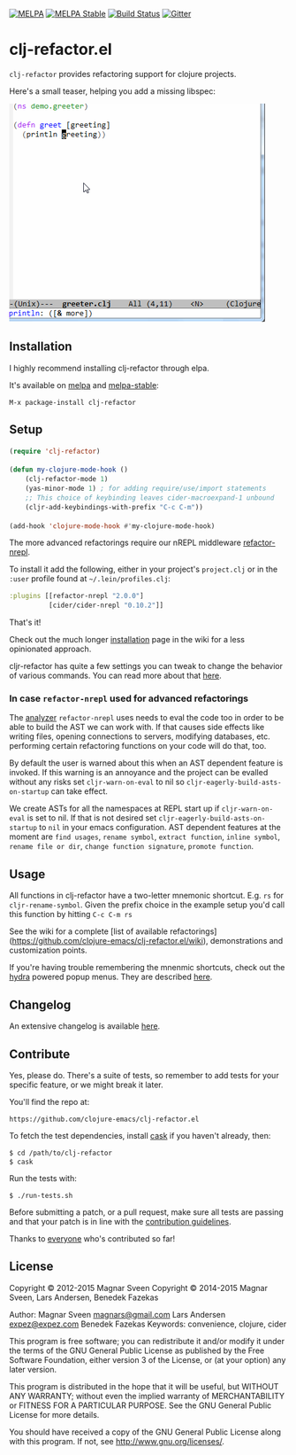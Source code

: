 [![MELPA](http://melpa.org/packages/clj-refactor-badge.svg)](http://melpa.org/#/clj-refactor)
[![MELPA Stable](http://stable.melpa.org/packages/clj-refactor-badge.svg)](http://stable.melpa.org/#/clj-refactor)
[![Build Status](https://secure.travis-ci.org/clojure-emacs/clj-refactor.el.png?branch=master)](http://travis-ci.org/clojure-emacs/clj-refactor.el)
[![Gitter](https://badges.gitter.im/Join%20Chat.svg)](https://gitter.im/clojure-emacs/refactor-nrepl?utm_source=badge&utm_medium=badge&utm_campaign=pr-badge)

# clj-refactor.el

`clj-refactor` provides refactoring support for clojure projects.

Here's a small teaser, helping you add a missing libspec:

![](examples/add-missing-libspec.gif)

## Installation

I highly recommend installing clj-refactor through elpa.

It's available on [melpa](http://melpa.org/) and [melpa-stable](http://stable.melpa.org/):

    M-x package-install clj-refactor

## Setup

```el
(require 'clj-refactor)

(defun my-clojure-mode-hook ()
    (clj-refactor-mode 1)
    (yas-minor-mode 1) ; for adding require/use/import statements
    ;; This choice of keybinding leaves cider-macroexpand-1 unbound
    (cljr-add-keybindings-with-prefix "C-c C-m"))

(add-hook 'clojure-mode-hook #'my-clojure-mode-hook)
```

The more advanced refactorings require our nREPL middleware [refactor-nrepl](https://github.com/clojure-emacs/refactor-nrepl).

To install it add the following, either in your project's `project.clj` or in the `:user`
profile found at `~/.lein/profiles.clj`:

```clojure
:plugins [[refactor-nrepl "2.0.0"]
          [cider/cider-nrepl "0.10.2"]]
```

That's it!

Check out the much longer [installation](https://github.com/clojure-emacs/clj-refactor.el/wiki/installation) page in the wiki for a less opinionated approach.

cljr-refactor has quite a few settings you can tweak to change the
behavior of various commands.  You can read more about that
[here](https://github.com/clojure-emacs/clj-refactor.el/wiki#customization).

### In case `refactor-nrepl` used for advanced refactorings

The [analyzer](https://github.com/clojure/tools.analyzer) `refactor-nrepl` uses needs to eval the code too in order to be able to build the AST we can work with. If that causes side effects like writing files, opening connections to servers, modifying databases, etc. performing certain refactoring functions on your code will do that, too.

By default the user is warned about this when an AST dependent feature is invoked. If this warning is an annoyance and the project can be evalled without any risks set `cljr-warn-on-eval` to nil so `cljr-eagerly-build-asts-on-startup` can take effect.

We create ASTs for all the namespaces at REPL start up if `cljr-warn-on-eval` is set to nil. If that is not desired set `cljr-eagerly-build-asts-on-startup` to `nil` in your emacs configuration. AST dependent features at the moment are `find usages`, `rename symbol`, `extract function`, `inline symbol`, `rename file or dir`, `change function signature`, `promote function`.

## Usage

All functions in clj-refactor have a two-letter mnemonic shortcut. E.g. `rs` for `cljr-rename-symbol`.  Given the prefix choice in the example setup you'd call this function by hitting `C-c C-m rs`

See the wiki for a complete [list of available refactorings] (https://github.com/clojure-emacs/clj-refactor.el/wiki), demonstrations and customization points.

If you're having trouble remembering the mnenmic shortcuts, check out
the [hydra](https://github.com/abo-abo/hydra) powered popup menus.
They are described
[here](https://github.com/clojure-emacs/clj-refactor.el/wiki/hydra-parent).

## Changelog

An extensive changelog is available [here](CHANGELOG.md).

## Contribute

Yes, please do. There's a suite of tests, so remember to add tests for
your specific feature, or we might break it later.

You'll find the repo at:

    https://github.com/clojure-emacs/clj-refactor.el

To fetch the test dependencies, install
[cask](https://github.com/cask/cask) if you haven't already,
then:

    $ cd /path/to/clj-refactor
    $ cask

Run the tests with:

    $ ./run-tests.sh


Before submitting a patch, or a pull request, make sure all tests are
passing and that your patch is in line with the [contribution
guidelines](CONTRIBUTING.md).

Thanks to [everyone](https://github.com/clojure-emacs/clj-refactor.el/graphs/contributors) who's contributed so far!

## License

Copyright © 2012-2015 Magnar Sveen
Copyright © 2014-2015 Magnar Sveen, Lars Andersen, Benedek Fazekas

Author: Magnar Sveen <magnars@gmail.com>
        Lars Andersen <expez@expez.com>
        Benedek Fazekas
Keywords: convenience, clojure, cider

This program is free software; you can redistribute it and/or modify
it under the terms of the GNU General Public License as published by
the Free Software Foundation, either version 3 of the License, or
(at your option) any later version.

This program is distributed in the hope that it will be useful,
but WITHOUT ANY WARRANTY; without even the implied warranty of
MERCHANTABILITY or FITNESS FOR A PARTICULAR PURPOSE.  See the
GNU General Public License for more details.

You should have received a copy of the GNU General Public License
along with this program.  If not, see <http://www.gnu.org/licenses/>.
